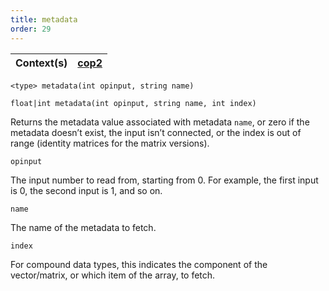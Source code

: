```yaml
---
title: metadata
order: 29
---
```

| Context(s) | [cop2](../contexts/cop2.html) |
| --- | --- |

`<type> metadata(int opinput, string name)`

`float|int metadata(int opinput, string name, int index)`

Returns the metadata value associated with metadata `name`, or zero if the
metadata doesn’t exist, the input isn’t connected, or the index is out of range
(identity matrices for the matrix versions).

`opinput`

The input number to read from, starting from 0. For example, the first input is 0, the second input is 1, and so on.

`name`

The name of the metadata to fetch.

`index`

For compound data types, this indicates the component of the
vector/matrix, or which item of the array, to fetch.
